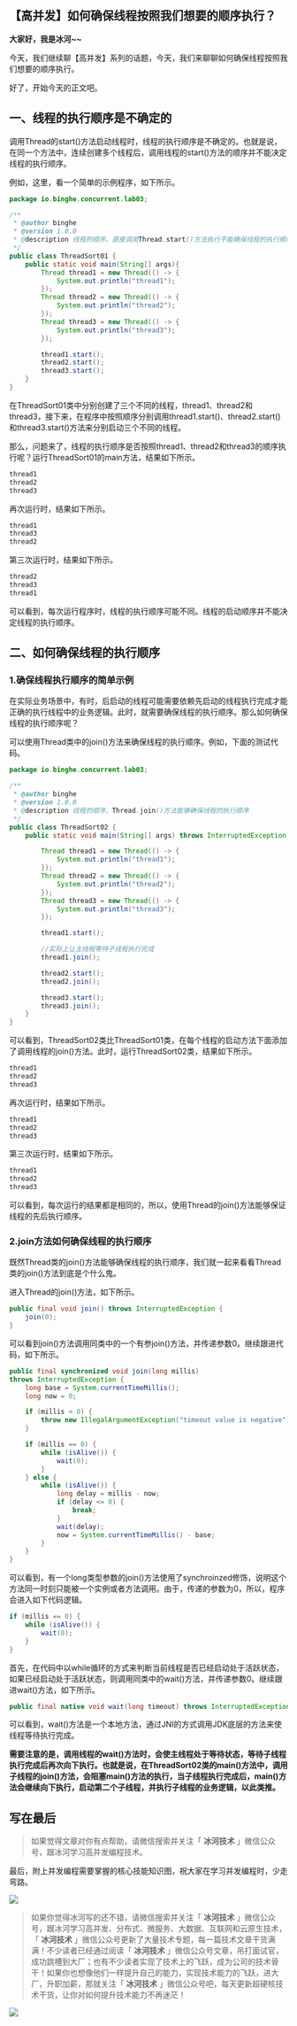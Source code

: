 ##  【高并发】如何确保线程按照我们想要的顺序执行？

**大家好，我是冰河~~**

今天，我们继续聊【高并发】系列的话题，今天，我们来聊聊如何确保线程按照我们想要的顺序执行。

好了，开始今天的正文吧。

## 一、线程的执行顺序是不确定的

调用Thread的start()方法启动线程时，线程的执行顺序是不确定的。也就是说，在同一个方法中，连续创建多个线程后，调用线程的start()方法的顺序并不能决定线程的执行顺序。

例如，这里，看一个简单的示例程序，如下所示。

```java
package io.binghe.concurrent.lab03;

/**
 * @author binghe
 * @version 1.0.0
 * @description 线程的顺序，直接调用Thread.start()方法执行不能确保线程的执行顺序
 */
public class ThreadSort01 {
    public static void main(String[] args){
        Thread thread1 = new Thread(() -> {
            System.out.println("thread1");
        });
        Thread thread2 = new Thread(() -> {
            System.out.println("thread2");
        });
        Thread thread3 = new Thread(() -> {
            System.out.println("thread3");
        });

        thread1.start();
        thread2.start();
        thread3.start();
    }
}
```



在ThreadSort01类中分别创建了三个不同的线程，thread1、thread2和thread3，接下来，在程序中按照顺序分别调用thread1.start()、thread2.start()和thread3.start()方法来分别启动三个不同的线程。

那么，问题来了，线程的执行顺序是否按照thread1、thread2和thread3的顺序执行呢？运行ThreadSort01的main方法，结果如下所示。

```bash
thread1
thread2
thread3
```



再次运行时，结果如下所示。

```bash
thread1
thread3
thread2
```



第三次运行时，结果如下所示。

```bash
thread2
thread3
thread1
```



可以看到，每次运行程序时，线程的执行顺序可能不同。线程的启动顺序并不能决定线程的执行顺序。

## 二、如何确保线程的执行顺序

### 1.确保线程执行顺序的简单示例

在实际业务场景中，有时，后启动的线程可能需要依赖先启动的线程执行完成才能正确的执行线程中的业务逻辑。此时，就需要确保线程的执行顺序。那么如何确保线程的执行顺序呢？

可以使用Thread类中的join()方法来确保线程的执行顺序。例如，下面的测试代码。

```java
package io.binghe.concurrent.lab03;

/**
 * @author binghe
 * @version 1.0.0
 * @description 线程的顺序，Thread.join()方法能够确保线程的执行顺序
 */
public class ThreadSort02 {
    public static void main(String[] args) throws InterruptedException {

        Thread thread1 = new Thread(() -> {
            System.out.println("thread1");
        });
        Thread thread2 = new Thread(() -> {
            System.out.println("thread2");
        });
        Thread thread3 = new Thread(() -> {
            System.out.println("thread3");
        });

        thread1.start();

        //实际上让主线程等待子线程执行完成
        thread1.join();

        thread2.start();
        thread2.join();

        thread3.start();
        thread3.join();
    }
}
```



可以看到，ThreadSort02类比ThreadSort01类，在每个线程的启动方法下面添加了调用线程的join()方法。此时，运行ThreadSort02类，结果如下所示。

```bash
thread1
thread2
thread3
```



再次运行时，结果如下所示。

```bash
thread1
thread2
thread3
```



第三次运行时，结果如下所示。

```bash
thread1
thread2
thread3
```



可以看到，每次运行的结果都是相同的，所以，使用Thread的join()方法能够保证线程的先后执行顺序。

### 2.join方法如何确保线程的执行顺序

既然Thread类的join()方法能够确保线程的执行顺序，我们就一起来看看Thread类的join()方法到底是个什么鬼。

进入Thread的join()方法，如下所示。

```java
public final void join() throws InterruptedException {
    join(0);
}
```



可以看到join()方法调用同类中的一个有参join()方法，并传递参数0。继续跟进代码，如下所示。

```java
public final synchronized void join(long millis)
throws InterruptedException {
	long base = System.currentTimeMillis();
	long now = 0;

	if (millis < 0) {
		throw new IllegalArgumentException("timeout value is negative");
	}

	if (millis == 0) {
		while (isAlive()) {
			wait(0);
		}
	} else {
		while (isAlive()) {
			long delay = millis - now;
			if (delay <= 0) {
				break;
			}
			wait(delay);
			now = System.currentTimeMillis() - base;
		}
	}
}
```



可以看到，有一个long类型参数的join()方法使用了synchroinzed修饰，说明这个方法同一时刻只能被一个实例或者方法调用。由于，传递的参数为0，所以，程序会进入如下代码逻辑。

```java
if (millis == 0) {
	while (isAlive()) {
		wait(0);
	}
}
```



首先，在代码中以while循环的方式来判断当前线程是否已经启动处于活跃状态，如果已经启动处于活跃状态，则调用同类中的wait()方法，并传递参数0。继续跟进wait()方法，如下所示。

```java
public final native void wait(long timeout) throws InterruptedException;
```



可以看到，wait()方法是一个本地方法，通过JNI的方式调用JDK底层的方法来使线程等待执行完成。

**需要注意的是，调用线程的wait()方法时，会使主线程处于等待状态，等待子线程执行完成后再次向下执行。也就是说，在ThreadSort02类的main()方法中，调用子线程的join()方法，会阻塞main()方法的执行，当子线程执行完成后，main()方法会继续向下执行，启动第二个子线程，并执行子线程的业务逻辑，以此类推。**

## 写在最后

> 如果觉得文章对你有点帮助，请微信搜索并关注「 **冰河技术** 」微信公众号，跟冰河学习高并发编程技术。


最后，附上并发编程需要掌握的核心技能知识图，祝大家在学习并发编程时，少走弯路。

![](https://img-blog.csdnimg.cn/20200322144644983.jpg?x-oss-process=image/watermark,type_ZmFuZ3poZW5naGVpdGk,shadow_10,text_aHR0cHM6Ly9ibG9nLmNzZG4ubmV0L2wxMDI4Mzg2ODA0,size_16,color_FFFFFF,t_70#pic_center)

> 如果你觉得冰河写的还不错，请微信搜索并关注「 **冰河技术** 」微信公众号，跟冰河学习高并发、分布式、微服务、大数据、互联网和云原生技术，「 **冰河技术** 」微信公众号更新了大量技术专题，每一篇技术文章干货满满！不少读者已经通过阅读「 **冰河技术** 」微信公众号文章，吊打面试官，成功跳槽到大厂；也有不少读者实现了技术上的飞跃，成为公司的技术骨干！如果你也想像他们一样提升自己的能力，实现技术能力的飞跃，进大厂，升职加薪，那就关注「 **冰河技术** 」微信公众号吧，每天更新超硬核技术干货，让你对如何提升技术能力不再迷茫！


![](https://img-blog.csdnimg.cn/20200906013715889.png)


